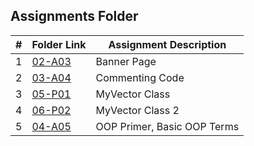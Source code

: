  ##  Assignments Folder

|   #   | Folder Link | Assignment Description |
| :---: | ----------- | ---------------------- |
|   1   |  [02-A03](https://github.com/PabitraBhandari/2143-OOP-Bhandari/tree/main/Assigments/02-A03)          | Banner Page            |
|   2   |  [03-A04](https://github.com/PabitraBhandari/2143-OOP-Bhandari/tree/main/Assigments/03-A04)         | Commenting Code|
|   3   |  [05-P01](https://github.com/PabitraBhandari/2143-OOP-Bhandari/tree/main/Assigments/05-P01)         | MyVector Class  |
| 4     |  [06-P02](https://github.com/PabitraBhandari/2143-OOP-Bhandari/tree/main/Assigments/06-P02)          | MyVector Class 2 |
| 5     |  [04-A05](https://github.com/PabitraBhandari/2143-OOP-Bhandari/tree/main/Assigments/04-A05)           | OOP Primer, Basic OOP Terms|
